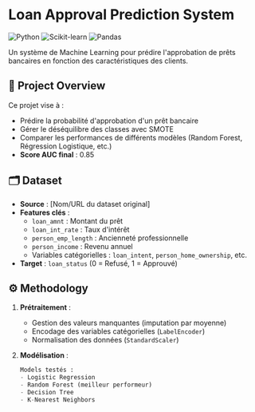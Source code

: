 # Loan Approval Prediction System

![Python](https://img.shields.io/badge/Python-3.8%2B-blue)
![Scikit-learn](https://img.shields.io/badge/Scikit--learn-1.2.2-orange)
![Pandas](https://img.shields.io/badge/Pandas-2.0.3-red)

Un système de Machine Learning pour prédire l'approbation de prêts bancaires en fonction des caractéristiques des clients.

## 📌 Project Overview
Ce projet vise à :
- Prédire la probabilité d'approbation d'un prêt bancaire
- Gérer le déséquilibre des classes avec SMOTE
- Comparer les performances de différents modèles (Random Forest, Régression Logistique, etc.)
- **Score AUC final** : 0.85

## 🗂️ Dataset
- **Source** : [Nom/URL du dataset original]
- **Features clés** :
  - `loan_amnt` : Montant du prêt
  - `loan_int_rate` : Taux d'intérêt
  - `person_emp_length` : Ancienneté professionnelle
  - `person_income` : Revenu annuel
  - Variables catégorielles : `loan_intent`, `person_home_ownership`, etc.
- **Target** : `loan_status` (0 = Refusé, 1 = Approuvé)

## ⚙️ Methodology
1. **Prétraitement** :
   - Gestion des valeurs manquantes (imputation par moyenne)
   - Encodage des variables catégorielles (`LabelEncoder`)
   - Normalisation des données (`StandardScaler`)

2. **Modélisation** :
   ```python
   Models testés :
   - Logistic Regression
   - Random Forest (meilleur performeur)
   - Decision Tree
   - K-Nearest Neighbors
